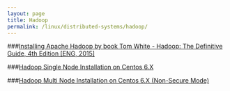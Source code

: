 ```yaml
---
layout: page
title: Hadoop
permalink: /linux/distributed-systems/hadoop/
---
```




###[Installing Apache Hadoop by book Tom White - Hadoop: The Definitive Guide, 4th Edition [ENG, 2015]](/docs/hadoop/centos/6/installation/by-book/)

###[Hadoop Single Node Installation on Centos 6.X](/docs/hadoop/centos/6/installation/single-node-installation-on-centos-6/)


###[Hadoop Multi Node Installation on Centos 6.X (Non-Secure Mode)](/docs/hadoop/centos/6/installation/multi-node-installation-on-centos-6-non-sucure-mode/)
